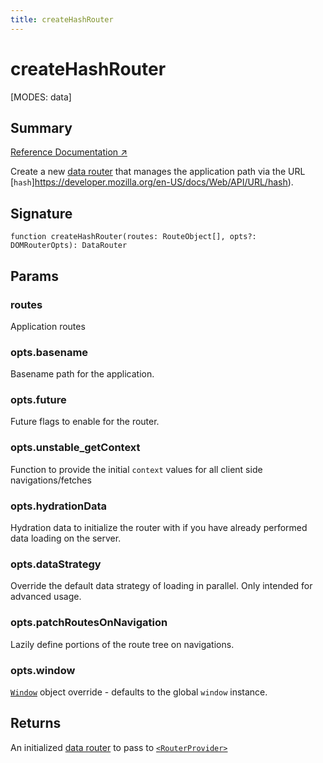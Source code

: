 ```yaml
---
title: createHashRouter
---
```


# createHashRouter

<!--
⚠️ ⚠️ IMPORTANT ⚠️ ⚠️ 

Thank you for helping improve our documentation!

This file is auto-generated from the JSDoc comments in the source
code, so please edit the JSDoc comments in the file below and this
file will be re-generated once those changes are merged.

https://github.com/remix-run/react-router/blob/main/packages/react-router/lib/dom/lib.tsx
-->

[MODES: data]

## Summary

[Reference Documentation ↗](https://api.reactrouter.com/v7/functions/react_router.createHashRouter.html)

Create a new [data router](https://api.reactrouter.com/v7/interfaces/react_router.DataRouter.html) that manages the application
path via the URL [`hash`]https://developer.mozilla.org/en-US/docs/Web/API/URL/hash).

## Signature

```tsx
function createHashRouter(routes: RouteObject[], opts?: DOMRouterOpts): DataRouter
```

## Params

### routes

Application routes

### opts.basename

Basename path for the application.

### opts.future

Future flags to enable for the router.

### opts.unstable_getContext

Function to provide the initial `context` values for all client side navigations/fetches

### opts.hydrationData

Hydration data to initialize the router with if you have already performed
data loading on the server.

### opts.dataStrategy

Override the default data strategy of loading in parallel.
Only intended for advanced usage.

### opts.patchRoutesOnNavigation

Lazily define portions of the route tree on navigations.

### opts.window

[`Window`](https://developer.mozilla.org/en-US/docs/Web/API/Window) object
override - defaults to the global `window` instance.

## Returns

An initialized [data router](https://api.reactrouter.com/v7/interfaces/react_router.DataRouter.html) to pass to [`<RouterProvider>`](../data-routers/RouterProvider)

